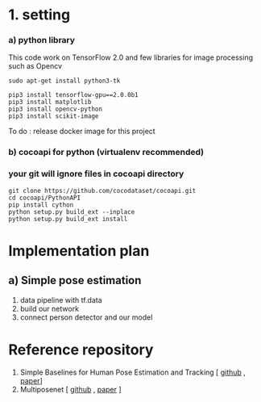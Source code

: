 # 1. setting

### a) python library

This code work on TensorFlow 2.0 and few libraries for image processing such as Opencv

```
sudo apt-get install python3-tk

pip3 install tensorflow-gpu==2.0.0b1
pip3 install matplotlib
pip3 install opencv-python
pip3 install scikit-image
```

To do : release docker image for this project

### b) cocoapi for python (virtualenv recommended)

### your git will ignore files in cocoapi directory

```
git clone https://github.com/cocodataset/cocoapi.git
cd cocoapi/PythonAPI
pip install cython
python setup.py build_ext --inplace
python setup.py build_ext install
```

# Implementation plan

## a) Simple pose estimation 

1. data pipeline with tf.data
2. build our network
3. connect person detector and our model



# Reference repository

1. Simple Baselines for Human Pose Estimation and Tracking [ [github](https://github.com/mks0601/TF-SimpleHumanPose) , [paper](https://arxiv.org/abs/1804.06208)]
2. Multiposenet [ [github](https://github.com/murdockhou/MultiPoseNet-tensorflow) , [paper](https://arxiv.org/abs/1807.04067) ]

